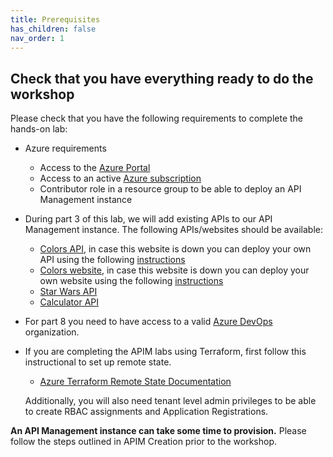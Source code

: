 ```yaml
---
title: Prerequisites
has_children: false
nav_order: 1
---
```



## Check that you have everything ready to do the workshop

Please check that you have the following requirements to complete the hands-on lab:

- Azure requirements
  - Access to the [Azure Portal](https://www.portal.azure.com)
  - Access to an active [Azure subscription](https://portal.azure.com/#blade/Microsoft_Azure_Billing/SubscriptionsBlade)
  - Contributor role in a resource group to be able to deploy an API Management instance
- During part 3 of this lab, we will add existing APIs to our API Management instance. The following APIs/websites should be available:
  - [Colors API](https://colors-api.azurewebsites.net/swagger/v1/swagger.json), in case this website is down you can deploy your own API using the following [instructions](../10-additionalTopics/apimanagement-10-2-containerinstance.md)
  - [Colors website](https://colors-web.azurewebsites.net), in case this website is down you can deploy your own website using the following [instructions](../10-additionalTopics/apimanagement-10-2-containerinstance.md)
  - [Star Wars API](https://swapi.dev/)
  - [Calculator API](http://calcapi.cloudapp.net/calcapi.json)
- For part 8 you need to have access to a valid [Azure DevOps](https://dev.azure.com) organization.

- If you are completing the APIM labs using Terraform, first follow this instructional to set up remote state.

  - [Azure Terraform Remote State Documentation](https://learn.microsoft.com/en-us/azure/developer/terraform/store-state-in-azure-storage?tabs=azure-cli)

  Additionally, you will also need tenant level admin privileges to be able to create RBAC assignments and Application Registrations.
   
**An API Management instance can take some time to provision.** Please follow the steps outlined in APIM Creation prior to the workshop.
